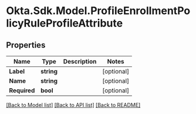 # Okta.Sdk.Model.ProfileEnrollmentPolicyRuleProfileAttribute

## Properties

Name | Type | Description | Notes
------------ | ------------- | ------------- | -------------
**Label** | **string** |  | [optional] 
**Name** | **string** |  | [optional] 
**Required** | **bool** |  | [optional] 

[[Back to Model list]](../README.md#documentation-for-models) [[Back to API list]](../README.md#documentation-for-api-endpoints) [[Back to README]](../README.md)

